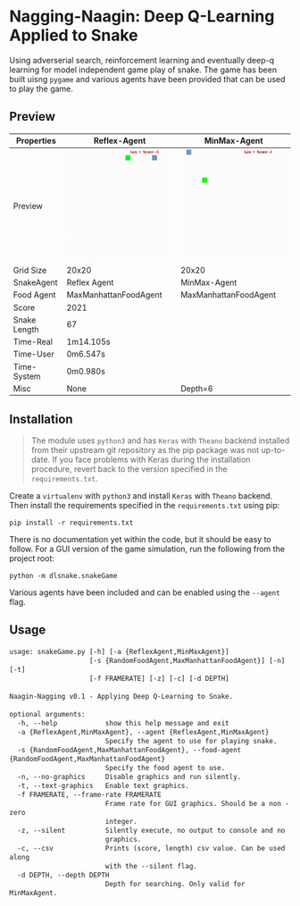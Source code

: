 # Nagging-Naagin: Deep Q-Learning Applied to Snake

Using adverserial search, reinforcement learning and eventually deep-q learning for model independent game play of snake. The game has been built uisng `pygame` and various agents have been provided that can be used to play the game.

## Preview

Properties|Reflex-Agent | MinMax-Agent|
|----------|-------------|-------------|
|Preview    |<img src="preview/01.gif" height="200" alt="A Simple Reflex-Agent playing Snake">|<img src="preview/02.gif" height="200" alt="A Simple MinMax-Agent playing Snake">|
|Grid Size| 20x20 | 20x20|
SnakeAgent| Reflex Agent| MinMax-Agent|
Food Agent| MaxManhattanFoodAgent|MaxManhattanFoodAgent|
Score| 2021||
Snake Length | 67|
Time-Real| 1m14.105s |
Time-User| 0m6.547s |
Time-System| 0m0.980s |
Misc| None|  Depth=6


## Installation
>The module uses `python3` and has `Keras` with `Theano` backend installed from their upstream git repository as the pip package was not up-to-date. If you face problems with Keras during the installation procedure, revert back to the version specified in the `requirements.txt`. 

Create a `virtualenv` with `python3` and install `Keras` with `Theano` backend. Then install the requirements specified in the `requirements.txt` using pip:

    pip install -r requirements.txt

There is no documentation yet within the code, but it should be easy to follow. For a GUI version of the game simulation, run the following from the project root:

    python -m dlsnake.snakeGame

Various agents have been included and can be enabled using the `--agent` flag.

## Usage
```
usage: snakeGame.py [-h] [-a {ReflexAgent,MinMaxAgent}]
                    [-s {RandomFoodAgent,MaxManhattanFoodAgent}] [-n] [-t]
                    [-f FRAMERATE] [-z] [-c] [-d DEPTH]

Naagin-Nagging v0.1 - Applying Deep Q-Learning to Snake.

optional arguments:
  -h, --help            show this help message and exit
  -a {ReflexAgent,MinMaxAgent}, --agent {ReflexAgent,MinMaxAgent}
                        Specify the agent to use for playing snake.
  -s {RandomFoodAgent,MaxManhattanFoodAgent}, --food-agent {RandomFoodAgent,MaxManhattanFoodAgent}
                        Specify the food agent to use.
  -n, --no-graphics     Disable graphics and run silently.
  -t, --text-graphics   Enable text graphics.
  -f FRAMERATE, --frame-rate FRAMERATE
                        Frame rate for GUI graphics. Should be a non - zero
                        integer.
  -z, --silent          Silently execute, no output to console and no
                        graphics.
  -c, --csv             Prints (score, length) csv value. Can be used along
                        with the --silent flag.
  -d DEPTH, --depth DEPTH
                        Depth for searching. Only valid for MinMaxAgent.

```